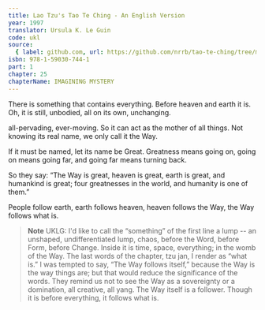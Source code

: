 ```yaml
---
title: Lao Tzu's Tao Te Ching - An English Version
year: 1997
translator: Ursula K. Le Guin
code: ukl
source:
  { label: github.com, url: https://github.com/nrrb/tao-te-ching/tree/master }
isbn: 978-1-59030-744-1
part: 1
chapter: 25
chapterName: IMAGINING MYSTERY
---
```


There is something
that contains everything.
Before heaven and earth
it is.
Oh, it is still, unbodied,
all on its own, unchanging.

all-pervading,
ever-moving.
So it can act as the mother
of all things.
Not knowing its real name,
we only call it the Way.

If it must be named,
let its name be Great.
Greatness means going on,
going on means going far,
and going far means turning back.

So they say: “The Way is great,
heaven is great,
earth is great,
and humankind is great;
four greatnesses in the world,
and humanity is one of them.”

People follow earth,
earth follows heaven,
heaven follows the Way,
the Way follows what is.

> **Note** UKLG: I'd like to call the “something” of the first line a lump -- an unshaped, undifferentiated lump, chaos, before the Word, before Form, before Change. Inside it is time, space, everything; in the womb of the Way.
> The last words of the chapter, tzu jan, I render as “what is.” I was tempted to say, “The Way follows itself,” because the Way is the way things are; but that would reduce the significance of the words. They remind us not to see the Way as a sovereignty or a domination, all creative, all yang. The Way itself is a follower. Though it is before everything, it follows what is.
